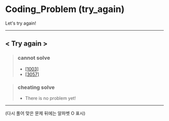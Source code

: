 # Coding_Problem (try_again)
Let's try again!

---

## < Try again >
> ### __cannot solve__
>
> * [[1003]](https://github.com/JackyRedCircle/Coding_Problem/blob/main/src/baekJoon/step_by_step/io_and_calculation/Main1000.java)
> * [[3057]](https://github.com/JackyRedCircle/Coding_Problem/blob/main/src/baekJoon/step_by_step/io_and_calculation/Main1000.java)

> ### __cheating solve__
> * There is no problem yet!
---
(다시 풀어 맞은 문제 뒤에는 알파벳 O 표시)